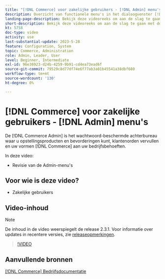```yaml
---
title: "[!DNL Commerce] voor zakelijke gebruikers - [!DNL Admin] menu's"
description: Overzicht van functionele menu's in het dialoogvenster [!DNL Commerce] v2.3 [!DNL Admin].
landing-page-description: Bekijk deze videoreeks om aan de slag te gaan met de basisbeginselen van Adobe Commerce en om in de Admin te werken.
short-description: Bekijk deze videoreeks om aan de slag te gaan met de basisbeginselen van Adobe Commerce en om in de Admin te werken.
kt: 5758
doc-type: video
activity: use
last-substantial-update: 2023-5-28
feature: Configuration, System
topic: Commerce, Administration
role: Admin, Leader, User
level: Beginner, Intermediate
exl-id: 96e36923-d24b-4259-9b91-cd4ea73ead6f
source-git-commit: 79529c8d77df74e6f77ab3a01b45541a38dbf680
workflow-type: tm+mt
source-wordcount: '130'
ht-degree: 0%

---
```


# [!DNL Commerce] voor zakelijke gebruikers - [!DNL Admin] menu&#39;s

De [!DNL Commerce Admin] is het wachtwoord-beschermde achterbureau waar u opstellingsproducten en bevorderingen kunt, klantenorden vervullen en uw vormen [!DNL Commerce] aan uw bedrijfsbehoeften.

In deze video:

- Revisie van de Admin-menu&#39;s

## Voor wie is deze video?

- Zakelijke gebruikers

## Video-inhoud

>[!NOTE]
>
>De inhoud in de video weerspiegelt de release 2.3.1. Voor informatie over updates in recentere versies, zie [releaseopmerkingen](https://experienceleague.adobe.com/docs/commerce-operations/release/notes/overview.html).

>[!VIDEO](https://video.tv.adobe.com/v/35942?quality=12&learn=on)

## Aanvullende bronnen

[[!DNL Commerce] Bedrijfsdocumentatie](https://experienceleague.adobe.com/docs/commerce-admin/user-guides/home.html)
